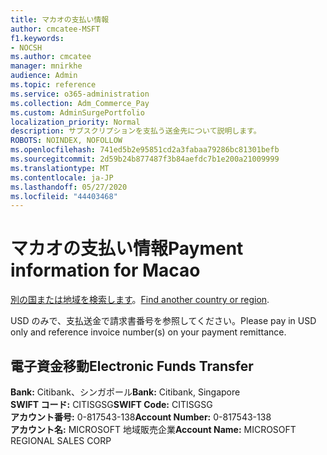 ```yaml
---
title: マカオの支払い情報
author: cmcatee-MSFT
f1.keywords:
- NOCSH
ms.author: cmcatee
manager: mnirkhe
audience: Admin
ms.topic: reference
ms.service: o365-administration
ms.collection: Adm_Commerce_Pay
ms.custom: AdminSurgePortfolio
localization_priority: Normal
description: サブスクリプションを支払う送金先について説明します。
ROBOTS: NOINDEX, NOFOLLOW
ms.openlocfilehash: 741ed5b2e95851cd2a3fabaa79286bc81301befb
ms.sourcegitcommit: 2d59b24b877487f3b84aefdc7b1e200a21009999
ms.translationtype: MT
ms.contentlocale: ja-JP
ms.lasthandoff: 05/27/2020
ms.locfileid: "44403468"
---
```

# <a name="payment-information-for-macao"></a><span data-ttu-id="4423e-103">マカオの支払い情報</span><span class="sxs-lookup"><span data-stu-id="4423e-103">Payment information for Macao</span></span>

<span data-ttu-id="4423e-104">[別の国または地域を検索します](../billing-and-payments/pay-for-your-subscription.md)。</span><span class="sxs-lookup"><span data-stu-id="4423e-104">[Find another country or region](../billing-and-payments/pay-for-your-subscription.md).</span></span>

<span data-ttu-id="4423e-105">USD のみで、支払送金で請求書番号を参照してください。</span><span class="sxs-lookup"><span data-stu-id="4423e-105">Please pay in USD only and reference invoice number(s) on your payment remittance.</span></span>

## <a name="electronic-funds-transfer"></a><span data-ttu-id="4423e-106">電子資金移動</span><span class="sxs-lookup"><span data-stu-id="4423e-106">Electronic Funds Transfer</span></span>

<span data-ttu-id="4423e-107">**Bank:** Citibank、シンガポール</span><span class="sxs-lookup"><span data-stu-id="4423e-107">**Bank:** Citibank, Singapore</span></span>  
<span data-ttu-id="4423e-108">**SWIFT コード:** CITISGSG</span><span class="sxs-lookup"><span data-stu-id="4423e-108">**SWIFT Code:** CITISGSG</span></span>  
<span data-ttu-id="4423e-109">**アカウント番号:** 0-817543-138</span><span class="sxs-lookup"><span data-stu-id="4423e-109">**Account Number:** 0-817543-138</span></span>  
<span data-ttu-id="4423e-110">**アカウント名:** MICROSOFT 地域販売企業</span><span class="sxs-lookup"><span data-stu-id="4423e-110">**Account Name:** MICROSOFT REGIONAL SALES CORP</span></span>  